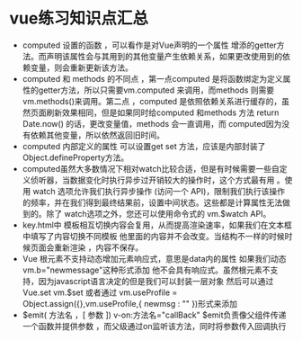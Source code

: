 # vue练习知识点汇总
* computed 设置的函数 ，可以看作是对Vue声明的一个属性 增添的getter方法。而声明该属性会与其用到的其他变量产生依赖关系，如果更改使用到的依赖变量，则会重新更新该方法。
* computed 和 methods 的不同点 ，第一点computed 是将函数绑定为定义属性的getter方法，所以只需要vm.computed 来调用，而methods 则需要vm.methods()来调用。第二点 ，computed 是依照依赖关系进行缓存的，虽然页面刷新效果相同，但是如果同时给computed 和methods 方法 return Date.now() 的话，更改变量值，methods 会一直调用，而 computed因为没有依赖其他变量，所以依然返回旧时间。
* computed 内部定义的属性 可以设置get set 方法，应该是内部封装了Object.defineProperty方法。
* computed虽然大多数情况下相对watch比较合适，但是有时候需要一些自定义侦听器，当数据变化时执行异步过开销较大的操作时，这个方式最有用 。使用 watch 选项允许我们执行异步操作 (访问一个 API)，限制我们执行该操作的频率，并在我们得到最终结果前，设置中间状态。这些都是计算属性无法做到的。除了 watch选项之外，您还可以使用命令式的 vm.$watch API。
* key.html中 模板相互切换内容会复用，从而提高渲染速率，如果我们在文本框中填写了内容切换不同模板 他里面的内容并不会改变。当结构不一样的时候时候页面会重新渲染 ，内容不保存。
* Vue 根元素不支持动态增加元素响应式，意思是data内的属性  如果我们动态vm.b="newmessage"这种形式添加  他不会具有响应式。虽然根元素不支持，因为javascript语言决定的但是我们可以封装一层对象 然后可以通过Vue.set vm.$set 或者通过 vm.useProfile = Object.assign({},vm.useProfile,{ newmsg : "" })形式来添加
* $emit( 方法名 ，[ 参数 ])      v-on:方法名="callBack"  $emit负责像父组件传递一个函数并提供参数 ，而父级通过on监听该方法，同时将参数传入回调执行